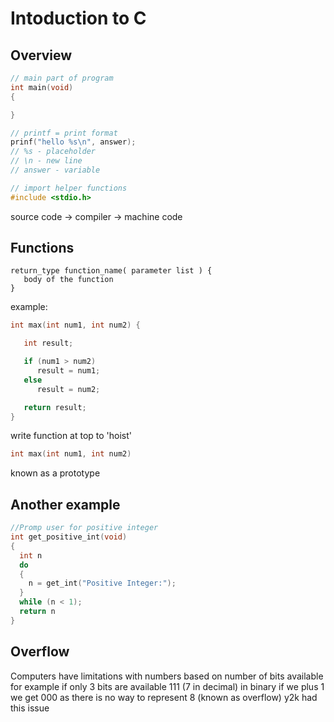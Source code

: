 # Intoduction to C

## Overview

```c
// main part of program
int main(void)
{

}
```

```c
// printf = print format
prinf("hello %s\n", answer);
// %s - placeholder
// \n - new line
// answer - variable
```

```c
// import helper functions
#include <stdio.h>
```

source code -> compiler -> machine code

## Functions

```
return_type function_name( parameter list ) {
   body of the function
}
```

example:

```c
int max(int num1, int num2) {

   int result;

   if (num1 > num2)
      result = num1;
   else
      result = num2;

   return result;
}
```

write function at top to 'hoist'

```c
int max(int num1, int num2)
```

known as a prototype

## Another example

```c
//Promp user for positive integer
int get_positive_int(void)
{
  int n
  do
  {
    n = get_int("Positive Integer:");
  }
  while (n < 1);
  return n
}
```

## Overflow

Computers have limitations with numbers based on number of bits available
for example if only 3 bits are available
111 (7 in decimal) in binary if we plus 1 we get 000 as there is no way to
represent 8 (known as overflow) y2k had this issue

